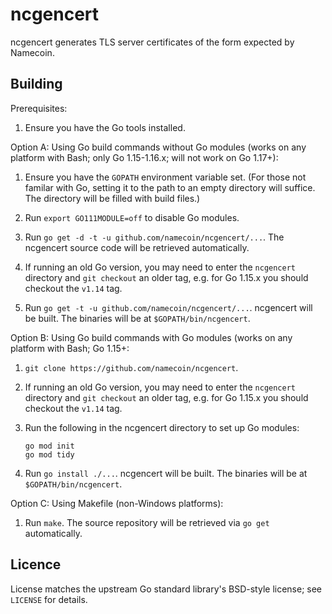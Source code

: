 ncgencert
=========

ncgencert generates TLS server certificates of the form expected by Namecoin.

Building
--------

Prerequisites:

1. Ensure you have the Go tools installed.

Option A: Using Go build commands without Go modules (works on any platform with Bash; only Go 1.15-1.16.x; will not work on Go 1.17+):

1. Ensure you have the `GOPATH` environment variable set. (For those not
   familar with Go, setting it to the path to an empty directory will suffice.
   The directory will be filled with build files.)

2. Run `export GO111MODULE=off` to disable Go modules.

3. Run `go get -d -t -u github.com/namecoin/ncgencert/...`. The ncgencert source code will be
   retrieved automatically.

4. If running an old Go version, you may need to enter the `ncgencert` directory and `git checkout` an older tag, e.g. for Go 1.15.x you should checkout the `v1.14` tag.

5. Run `go get -t -u github.com/namecoin/ncgencert/...`.  ncgencert will be built. The binaries will be at `$GOPATH/bin/ncgencert`.

Option B: Using Go build commands with Go modules (works on any platform with Bash; Go 1.15+:

1. `git clone https://github.com/namecoin/ncgencert`.

2. If running an old Go version, you may need to enter the `ncgencert` directory and `git checkout` an older tag, e.g. for Go 1.15.x you should checkout the `v1.14` tag.

3. Run the following in the ncgencert directory to set up Go modules:
   
   ~~~
   go mod init
   go mod tidy
   ~~~

4. Run `go install ./...`.  ncgencert will be built. The binaries will be at `$GOPATH/bin/ncgencert`.

Option C: Using Makefile (non-Windows platforms):

1. Run `make`. The source repository will be retrieved via `go get`
   automatically.

Licence
-------

License matches the upstream Go standard library's BSD-style license; see `LICENSE` for details.
